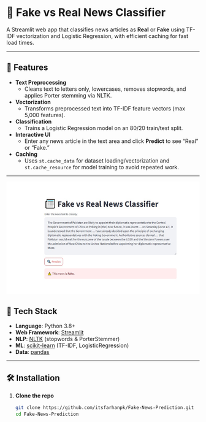 # 📰 Fake vs Real News Classifier

A Streamlit web app that classifies news articles as **Real** or **Fake** using TF-IDF vectorization and Logistic Regression, with efficient caching for fast load times.

---

## 🔑 Features

- **Text Preprocessing**
  - Cleans text to letters only, lowercases, removes stopwords, and applies Porter stemming via NLTK.
- **Vectorization**
  - Transforms preprocessed text into TF-IDF feature vectors (max 5,000 features).
- **Classification**
  - Trains a Logistic Regression model on an 80/20 train/test split.
- **Interactive UI**
  - Enter any news article in the text area and click **Predict** to see “Real” or “Fake.”
- **Caching**
  - Uses `st.cache_data` for dataset loading/vectorization and `st.cache_resource` for model training to avoid repeated work.

---

![App Screenshot](RF.jpg)

## 🚀 Tech Stack

- **Language**: Python 3.8+
- **Web Framework**: [Streamlit](https://streamlit.io/)
- **NLP**: [NLTK](https://www.nltk.org/) (stopwords & PorterStemmer)
- **ML**: [scikit-learn](https://scikit-learn.org/) (TF-IDF, LogisticRegression)
- **Data**: [pandas](https://pandas.pydata.org/)

---

## 🛠 Installation

1. **Clone the repo**
   ```bash
   git clone https://github.com/itsfarhanpk/Fake-News-Prediction.git
   cd Fake-News-Prediction
   ```
